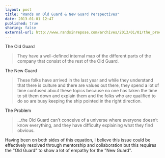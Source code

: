 ```yaml
---
layout: post
title: "Rands on Old Guard & New Guard Perspectives"
date: 2013-01-01 12:47
published: true
sharing: false
external-url: http://www.randsinrepose.com/archives/2013/01/01/the_process_myth.html
---
```

The Old Guard
> They have a well-defined internal map of the different parts of the company that consist of the rest of the Old Guard.

The New Guard
> These folks have arrived in the last year and while they understand that there is culture and there are values out there, they spend a lot of time confused about these topics because no one has taken the time to sit them down and explain them and the folks who are qualified to do so are busy keeping the ship pointed in the right direction.

The Problem
> ...the Old Guard can’t conceive of a universe where everyone doesn’t know everything, and they have difficulty explaining what they find obvious.

Having been on both sides of this equation, I believe this issue could be effectively resolved through mentorship and collaboration but this requires the "Old Guard" to show a lot of empathy for the "New Guard".
